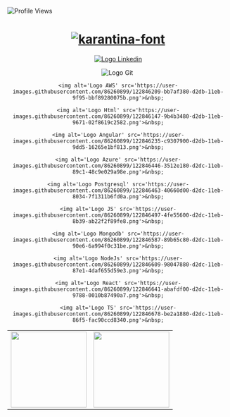 ![Profile Views](http://estruyf-github.azurewebsites.net/api/VisitorHit?user=GiAraki&repo=GiAraki&countColorcountColor)


<div align='center'>
  <h1>
  <a href="https://fontmeme.com/fonts/karantina-font/"><img src="https://fontmeme.com/permalink/210622/d9b9d6743fdad0a42bde5329e0690908.png" alt="karantina-font" border="0"></a>
  </h1>
  </div>

<p align='center'>
  <a href='https://www.linkedin.com/in/giovanni-sarao-araki-566049135/'>
    <img alt='Logo Linkedin' src='https://img.shields.io/badge/LinkedIn-0077B5?style=for-the-badge&logo=linkedin&logoColor=white'>
  </a>
 </p>
 
 <div align='center'>
    <img alt='Logo Git' src='https://user-images.githubusercontent.com/86260899/122846108-8a9abe80-d2db-11eb-949e-13f04c0d8d77.png'>&nbsp;
  
    <img alt='Logo AWS' src='https://user-images.githubusercontent.com/86260899/122846209-bb7af380-d2db-11eb-9f95-bbf89280075b.png'>&nbsp;

    <img alt='Logo Html' src='https://user-images.githubusercontent.com/86260899/122846147-9b4b3480-d2db-11eb-9671-02f8619c2582.png'>&nbsp;
  
    <img alt='Logo Angular' src='https://user-images.githubusercontent.com/86260899/122846235-c9307900-d2db-11eb-9dd5-16265e1bf813.png'>&nbsp;
  
    <img alt='Logo Azure' src='https://user-images.githubusercontent.com/86260899/122846446-3512e180-d2dc-11eb-89c1-48c9e029a98e.png'>&nbsp;
  
    <img alt='Logo Postgresql' src='https://user-images.githubusercontent.com/86260899/122846463-40660d00-d2dc-11eb-8034-7f1311b6fd0a.png'>&nbsp;
  
    <img alt='Logo JS' src='https://user-images.githubusercontent.com/86260899/122846497-4fe55600-d2dc-11eb-8b39-ab22f2f89fe8.png'>&nbsp;
  
    <img alt='Logo Mongodb' src='https://user-images.githubusercontent.com/86260899/122846587-89b65c80-d2dc-11eb-90e6-6a994f0c31be.png'>&nbsp;
  
    <img alt='Logo NodeJs' src='https://user-images.githubusercontent.com/86260899/122846609-98047880-d2dc-11eb-87e1-4daf655d59e3.png'>&nbsp;
  
    <img alt='Logo React' src='https://user-images.githubusercontent.com/86260899/122846641-abafdf00-d2dc-11eb-9788-0010b87490a7.png'>&nbsp;
  
    <img alt='Logo TS' src='https://user-images.githubusercontent.com/86260899/122846678-be2a1880-d2dc-11eb-86f5-fac90ccd8340.png'>&nbsp;
  </div>
  
  <table>
    <row>
      <td>
        <img height='172' src='https://github-readme-stats.vercel.app/api/top-langs/?username=GiAraki&layout=compact&theme=dark'>
      </td>
      <td>
      <img height='172' src='https://github-readme-stats.vercel.app/api?username=GiAraki&show_icons=true&theme=dark'>
      </td>
    </row>
  </table>
